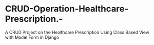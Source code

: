 # CRUD-Operation-Healthcare-Prescription.-
A CRUD Project on the Healthcare Prescription Using Class Based View with Model Form in Django
